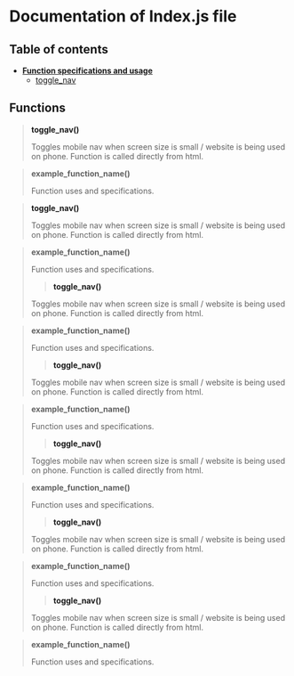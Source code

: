 # Documentation of Index.js file

## Table of contents

 - [**Function specifications and usage**]()
    - [toggle_nav](#toggle_nav1)

    
## Functions

> **<a name="toggle_nav"> toggle_nav()</a>**
> 
  > Toggles mobile nav when screen size is small / website is being used on phone. Function is called directly
  > from html.

> **example_function_name()**
> 
  > Function uses and specifications.

> **<a name="toggle_nav"> toggle_nav()</a>**
> 
  > Toggles mobile nav when screen size is small / website is being used on phone. Function is called directly
  > from html.

> **example_function_name()**
> 
  > Function uses and specifications.
> > **<a name="toggle_nav"> toggle_nav()</a>**
> 
  > Toggles mobile nav when screen size is small / website is being used on phone. Function is called directly
  > from html.

> **example_function_name()**
> 
  > Function uses and specifications.
> > **<a name="toggle_nav"> toggle_nav()</a>**
> 
  > Toggles mobile nav when screen size is small / website is being used on phone. Function is called directly
  > from html.

> **example_function_name()**
> 
  > Function uses and specifications.
> > **<a name="toggle_nav"> toggle_nav()</a>**
> 
  > Toggles mobile nav when screen size is small / website is being used on phone. Function is called directly
  > from html.

> **example_function_name()**
> 
  > Function uses and specifications.
> > **<a name="toggle_nav"> toggle_nav()</a>**
> 
  > Toggles mobile nav when screen size is small / website is being used on phone. Function is called directly
  > from html.

> **example_function_name()**
> 
  > Function uses and specifications.
> > **<a name="toggle_nav1"> toggle_nav()</a>**
> 
  > Toggles mobile nav when screen size is small / website is being used on phone. Function is called directly
  > from html.

> **example_function_name()**
> 
  > Function uses and specifications.